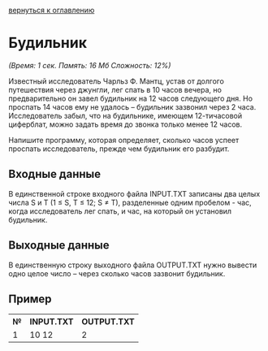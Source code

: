 <a href="/README.md">вернуться к оглавлению</a><br>

<h1>Будильник</h1>
<i>(Время: 1&nbsp;сек. Память: 16 Мб&nbsp;Сложность: 12%)</i>
<p class=text>
Известный исследователь Чарльз Ф. Мантц, устав от долгого путешествия через джунгли, лег спать в 10 часов вечера, но предварительно он завел будильник на 12 часов следующего дня. Но проспать 14 часов ему не удалось – будильник зазвонил через 2 часа. Исследователь забыл, что на будильнике, имеющем 12-тичасовой циферблат, можно задать время до звонка только менее 12 часов.
</p>
<p class=text>
Напишите программу, которая определяет, сколько часов успеет проспать исследователь, прежде чем будильник его разбудит.
</p>

<h2>Входные данные</h2>

<p class=text>
В единственной строке входного файла INPUT.TXT записаны два целых числа S и T (1 &#8804; S, T &#8804; 12; S &#8800; T), разделенные одним пробелом - час, когда исследователь лег спать, и час, на который он установил будильник.
</p>

<h2>Выходные данные</h2>

<p class=text>
В единственную строку выходного файла OUTPUT.TXT нужно вывести одно целое число – через сколько часов зазвонит будильник.
</p>

<h2>Пример</h2>

<table>
<tr><th>№</th><th>INPUT.TXT</th><th>OUTPUT.TXT</th></tr>
<tr><td>1</td><td>10 12</td><td>2</td></tr>
</table>